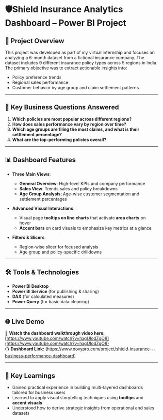# 🛡️Shield Insurance Analytics Dashboard – Power BI Project

## 📌 Project Overview

This project was developed as part of my virtual internship and focuses on analyzing a 6-month dataset from a fictional insurance company. The dataset includes 9 different insurance policy types across 5 regions in India. The primary objective was to extract actionable insights into:

- Policy preference trends  
- Regional sales performance  
- Customer behavior by age group and claim settlement patterns

---

## 🎯 Key Business Questions Answered

1. **Which policies are most popular across different regions?**  
2. **How does sales performance vary by region over time?**  
3. **Which age groups are filing the most claims, and what is their settlement percentage?**  
4. **What are the top-performing policies overall?**

---

## 📊 Dashboard Features

- **Three Main Views**:
  - **General Overview**: High-level KPIs and company performance
  - **Sales View**: Trends sales and policy breakdowns
  - **Age Group Analysis**: Age-wise customer segmentation and settlement percentages

- **Advanced Visual Interactions**:
  - Visual page **tooltips on line charts** that activate **area charts** on hover
  - **Accent bars** on card visuals to emphasize key metrics at a glance

- **Filters & Slicers**:
  - Region-wise slicer for focused analysis
  - Age group and policy-specific drilldowns

---

## 🛠 Tools & Technologies

- **Power BI Desktop**  
- **Power BI Service** (for publishing & sharing)  
- **DAX** (for calculated measures)  
- **Power Query** (for basic data cleaning)

---

## 🌐 Live Demo

🔗 **Watch the dashboard walkthrough video here:**  
[https://www.youtube.com/watch?v=hxgUlodZgO8](https://www.youtube.com/watch?v=hxgUlodZgO8)  
📺 **Dashboard Link:** (https://www.novypro.com/project/shield-insurance---business-performance-dashboard)

---

## 🧠 Key Learnings

- Gained practical experience in building multi-layered dashboards tailored for business users  
- Learned to apply visual storytelling techniques using **tooltips** and **accent visuals**  
- Understood how to derive strategic insights from operational and sales datasets
